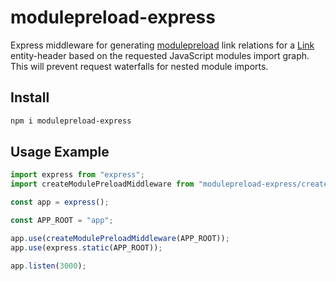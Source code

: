 # modulepreload-express

Express middleware for generating [modulepreload](https://developer.mozilla.org/en-US/docs/Web/HTML/Attributes/rel/modulepreload) link relations for a [Link](https://developer.mozilla.org/en-US/docs/Web/HTTP/Headers/Link) entity-header based on the requested JavaScript modules import graph. This will prevent request waterfalls for nested module imports.

## Install

```sh
npm i modulepreload-express
```

## Usage Example

```js
import express from "express";
import createModulePreloadMiddleware from "modulepreload-express/createModulePreloadMiddleware.mjs";

const app = express();

const APP_ROOT = "app";

app.use(createModulePreloadMiddleware(APP_ROOT));
app.use(express.static(APP_ROOT));

app.listen(3000);
```

